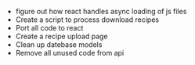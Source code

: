 * figure out how react handles async loading of js files
* Create a script to process download recipes
* Port all code to react
* Create a recipe upload page
* Clean up datebase models
* Remove all unused code from api